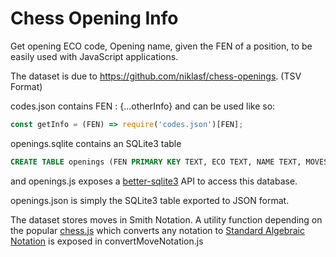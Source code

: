 # Chess Opening Info

Get opening ECO code, Opening name, given the FEN of a position, to be easily used with JavaScript applications.

The dataset is due to https://github.com/niklasf/chess-openings. (TSV Format)

codes.json contains FEN : {...otherInfo}
and can be used like so:
```js
const getInfo = (FEN) => require('codes.json')[FEN];
```

openings.sqlite contains an SQLite3 table
```sql
CREATE TABLE openings (FEN PRIMARY KEY TEXT, ECO TEXT, NAME TEXT, MOVES TEXT)
```
and openings.js exposes a [better-sqlite3](https://github.com/JoshuaWise/better-sqlite3/) API to access this database.

openings.json is simply the SQLite3 table exported to JSON format.

The dataset stores moves in Smith Notation. A utility function depending on the popular [chess.js](https://github.com/jhlywa/chess.js/) which converts any notation to [Standard Algebraic Notation](https://en.wikipedia.org/wiki/Algebraic_notation_(chess)) is exposed in convertMoveNotation.js